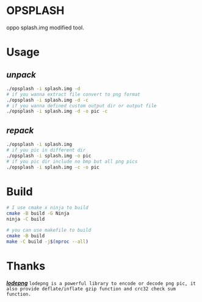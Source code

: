 # OPSPLASH

oppo splash.img modified tool.

# Usage

## ***unpack***
```sh
./opsplash -i splash.img -d
# if you wanna extract file convert to png format
./opsplash -i splash.img -d -c
# if you wanna defined custom output dir or output file
./opsplash -i splash.img -d -o pic -c
```

## ***repack***
```sh
./opsplash -i splash.img
# if you pic in different dir
./opsplash -i splash.img -o pic
# if you pic dir include no bmp but all png pics
./opsplash -i splash.img -c -o pic
```

# Build
```sh
# I use cmake x ninja to build
cmake -B build -G Ninja
ninja -C build

# you can use makefile to build
cmake -B build
make -C build -j$(nproc --all)
```

# Thanks
***[lodepng](https://lodev.org/lodepng)***
`lodepng is a powerful library to encode or decode png pic, it also provide deflate/inflate gzip function and crc32 check sum function.`

